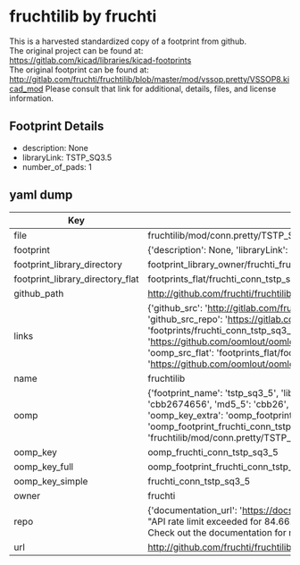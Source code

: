 # fruchtilib by fruchti  
This is a harvested standardized copy of a footprint from github.  
The original project can be found at:  
https://gitlab.com/kicad/libraries/kicad-footprints  
The original footprint can be found at:
http://gitlab.com/fruchti/fruchtilib/blob/master/mod/vssop.pretty/VSSOP8.kicad_mod
Please consult that link for additional, details, files, and license information.  
## Footprint Details
* description: None  
* libraryLink: TSTP_SQ3.5  
* number_of_pads: 1  
## yaml dump  
| Key | Value |  
| --- | --- |  
| file | fruchtilib/mod/conn.pretty/TSTP_SQ3.5.kicad_mod |  
| footprint | {'description': None, 'libraryLink': 'TSTP_SQ3.5', 'number_of_pads': 1} |  
| footprint_library_directory | footprint_library_owner/fruchti_fruchtilib |  
| footprint_library_directory_flat | footprints_flat/fruchti_conn_tstp_sq3_5/working |  
| github_path | http://github.com/fruchti/fruchtilib/blob/master/mod/conn.pretty/TSTP_SQ3.5.kicad_mod |  
| links | {'github_src': 'http://gitlab.com/fruchti/fruchtilib/blob/master/mod/vssop.pretty/VSSOP8.kicad_mod', 'github_src_repo': 'https://gitlab.com/kicad/libraries/kicad-footprints', 'oomp_bot': 'footprints/fruchti_conn_tstp_sq3_5/working', 'oomp_bot_github': 'https://github.com/oomlout/oomlout_oomp_footprint_bot/tree/main/footprints/fruchti_conn_tstp_sq3_5/working', 'oomp_src_flat': 'footprints_flat/footprints_flat/fruchti_conn_tstp_sq3_5/working', 'oomp_src_flat_github': 'https://github.com/oomlout/oomlout_oomp_footprint_src/tree/main/footprints_flat/fruchti_conn_tstp_sq3_5/working'} |  
| name | fruchtilib |  
| oomp | {'footprint_name': 'tstp_sq3_5', 'library_name': 'conn', 'md5': 'cbb2674656e2b4d6c4beaa49a54a4637', 'md5_10': 'cbb2674656', 'md5_5': 'cbb26', 'md5_6': 'cbb267', 'oomp_key': 'oomp_fruchti_conn_tstp_sq3_5', 'oomp_key_extra': 'oomp_footprint_fruchti_conn_tstp_sq3_5', 'oomp_key_full': 'oomp_footprint_fruchti_conn_tstp_sq3_5_cbb267', 'oomp_key_simple': 'fruchti_conn_tstp_sq3_5', 'original_filename': 'fruchtilib/mod/conn.pretty/TSTP_SQ3.5.kicad_mod', 'owner_name': 'fruchti'} |  
| oomp_key | oomp_fruchti_conn_tstp_sq3_5 |  
| oomp_key_full | oomp_footprint_fruchti_conn_tstp_sq3_5 |  
| oomp_key_simple | fruchti_conn_tstp_sq3_5 |  
| owner | fruchti |  
| repo | {'documentation_url': 'https://docs.github.com/rest/overview/resources-in-the-rest-api#rate-limiting', 'message': "API rate limit exceeded for 84.66.173.59. (But here's the good news: Authenticated requests get a higher rate limit. Check out the documentation for more details.)"} |  
| url | http://github.com/fruchti/fruchtilib |  

